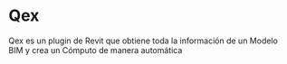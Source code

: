 # Qex
Qex es un plugin de Revit que obtiene toda la información de un Modelo BIM y crea un Cómputo de manera automática

